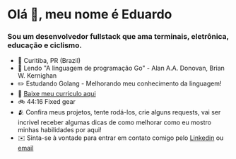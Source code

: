 #  Olá 👋, meu nome é Eduardo
### Sou um desenvolvedor fullstack que ama terminais, eletrônica, educação e ciclismo.
- 📍 Curitiba, PR (Brazil)
- 📘 Lendo "A linguagem de programação Go" - Alan A.A. Donovan, Brian W. Kernighan
- ✏️ Estudando Golang - Melhorando meu conhecimento da linguagem!
- 📜 [Baixe meu curriculo aqui](https://docs.google.com/document/d/1-cjCqxfco2Fn0-HzA-686lvv7-nZua-5s3EUaU4c-8Q/edit?usp=sharing)
- 🚲 44:16 Fixed gear
- 🫂 Confira meus projetos, tente rodá-los, crie alguns requests, vai ser incrivel receber algumas dicas de como melhorar como eu mostro minhas habilidades por aqui!
- ✉️ Sinta-se à vontade para entrar em contato comigo pelo [Linkedin](mailto:dev.eduardomoro@gmail.com) ou [email](mailto:dev.eduardomoro@gmail.com)
